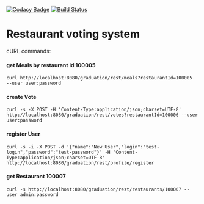 [![Codacy Badge](https://app.codacy.com/project/badge/Grade/2fe90b89d1f642909e83e3bbf258e615)](https://www.codacy.com/manual/leonaugust/graduation?utm_source=github.com&amp;utm_medium=referral&amp;utm_content=leonaugust/graduation&amp;utm_campaign=Badge_Grade)
[![Build Status](https://travis-ci.org/leonaugust/graduation.svg?branch=master)](https://travis-ci.org/leonaugust/graduation)


Restaurant voting system
===============================

cURL commands:

#### get Meals by restaurant id 100005
`curl http://localhost:8080/graduation/rest/meals?restaurantId=100005  --user user:password`

#### create Vote
`curl -s -X POST -H 'Content-Type:application/json;charset=UTF-8' http://localhost:8080/graduation/rest/votes?restaurantId=100006 --user user:password`

#### register User
`curl -s -i -X POST -d '{"name":"New User","login":"test-login","password":"test-password"}' -H 'Content-Type:application/json;charset=UTF-8' http://localhost:8080/graduation/rest/profile/register`

#### get Restaurant 100007
`curl -s http://localhost:8080/graduation/rest/restaurants/100007 --user admin:password`